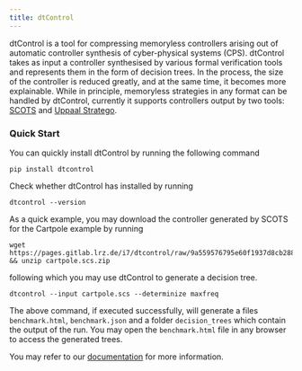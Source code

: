 ```yaml
---
title: dtControl
---
```


dtControl is a tool for compressing memoryless controllers arising out of automatic controller synthesis of cyber-physical systems (CPS). dtControl takes as input a controller synthesised by various formal verification tools and represents them in the form of decision trees. In the process, the size of the controller is reduced greatly, and at the same time, it becomes more explainable. While in principle, memoryless strategies in any format can be handled by dtControl, currently it supports controllers output by two tools: [SCOTS](https://gitlab.lrz.de/matthias/SCOTSv0.2) and [Uppaal Stratego](https://people.cs.aau.dk/~marius/stratego/index.html).

### Quick Start

You can quickly install dtControl by running the following command

```
pip install dtcontrol
```

Check whether dtControl has installed by running

```
dtcontrol --version
```

As a quick example, you may download the controller generated by SCOTS for the Cartpole example by running

```
wget https://pages.gitlab.lrz.de/i7/dtcontrol/raw/9a559576795e60f1937d8cb288650fd79e041f36/examples/cartpole.scs.zip && unzip cartpole.scs.zip
```

following which you may use dtControl to generate a decision tree.

```
dtcontrol --input cartpole.scs --determinize maxfreq
```

The above command, if executed successfully, will generate a files `benchmark.html`, `benchmark.json` and a folder `decision_trees` which contain the output of the run. You may open the `benchmark.html` file in any browser to access the generated trees.

You may refer to our [documentation](https://dtcontrol.readthedocs.io) for more information.



